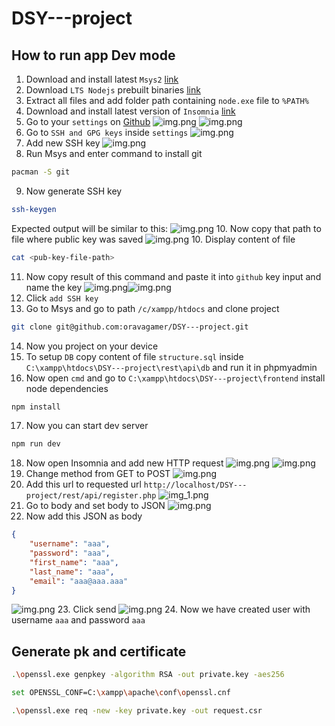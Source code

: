 # DSY---project

## How to run app Dev mode

1. Download and install latest `Msys2` [link](https://repo.msys2.org/distrib/x86_64/)
2. Download `LTS Nodejs` prebuilt binaries [link](https://nodejs.org/en/download/prebuilt-binaries)
3. Extract all files and add folder path containing `node.exe` file to `%PATH%`
4. Download and install latest version of `Insomnia` [link](https://insomnia.rest/download)
5. Go to your `settings` on [Github](https://github.com/)
![img.png](imgs/profile.png)
![img.png](imgs/settings-nav.png)
6. Go to `SSH and GPG keys` inside `settings` 
![img.png](imgs/SSH-nav-settings.png)
7. Add new SSH key 
![img.png](imgs/add-new-ssh-key.png)
8. Run Msys and enter command to install git
```bash
pacman -S git 
```
9. Now generate SSH key
```bash
ssh-keygen
```
Expected output will be similar to this:
![img.png](imgs/ssh-keygen-console.png)
10. Now copy that path to file where public key was saved
![img.png](imgs/ssh-pub-key-path.png)
10. Display content of file
```bash
cat <pub-key-file-path>
```
11. Now copy result of this command and paste it into `github` key input and name the key
![img.png](imgs/cmd-pub-key.png)![img.png](imgs/github-add-key.png)
12. Click `add SSH key`
13. Go to Msys and go to path `/c/xampp/htdocs` and clone project
```bash
git clone git@github.com:oravagamer/DSY---project.git
```
14. Now you project on your device
15. To setup `DB` copy content of file `structure.sql` inside `C:\xampp\htdocs\DSY---project\rest\api\db` and run it in phpmyadmin
16. Now open `cmd` and go to `C:\xampp\htdocs\DSY---project\frontend` install node dependencies
```bash
npm install
```
17. Now you can start dev server
```bash
npm run dev 
```
18. Now open Insomnia and add new HTTP request
![img.png](imgs/insomnia-setup.png)
![img.png](imgs/insomnia-http.png)
19. Change method from GET to POST
![img.png](imgs/insomnia-post.png)
20. Add this url to requested url `http://localhost/DSY---project/rest/api/register.php`
![img_1.png](imgs/insomnia-url.png)
21. Go to body and set body to JSON
![img.png](imgs/insomnia-body.png)
22. Now add this JSON as body
```json
{
	"username": "aaa",
	"password": "aaa",
	"first_name": "aaa",
	"last_name": "aaa",
	"email": "aaa@aaa.aaa"
}
```
![img.png](imgs/insomnia-json.png)
23. Click send
![img.png](imgs/insomnia-send.png)
24. Now we have created user with username `aaa` and password `aaa`

## Generate pk and certificate
```bash
.\openssl.exe genpkey -algorithm RSA -out private.key -aes256

set OPENSSL_CONF=C:\xampp\apache\conf\openssl.cnf

.\openssl.exe req -new -key private.key -out request.csr
```